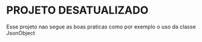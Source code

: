 
# PROJETO DESATUALIZADO

Esse projeto nao segue as boas praticas como por exemplo o uso da classe JsonObject

